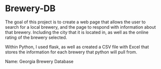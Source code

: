 # Brewery-DB

The goal of this project is to create a web page that allows the user to search for a local brewery, and the page to respond with information about that brewery. Including the city that it is located in, as well as the online rating of the brewery selected. 

Within Python, I used flask, as well as created a CSV file with Excel that stores the information for each brewery that python will pull from. 
 
Name: Georgia Brewery Database
